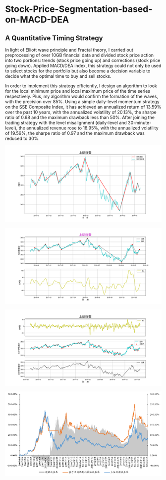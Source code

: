 # Stock-Price-Segmentation-based-on-MACD-DEA
## A Quantitative Timing Strategy

In light of Elliott wave principle and Fractal theory, I carried out preprocessing of over 10GB financial data and divided stock price action into two portions: trends (stock price going up) and corrections (stock price going down). Applied MACD/DEA index, this strategy could not only be used to select stocks for the portfolio but also become a decision variable to decide what the optimal time to buy and sell stocks.

In order to implement this strategy efficiently, I design an algorithm to look for the local minimum price and local maximum price of the time series respectively. Plus, my algorithm would confirm the formation of the waves, with the precision over 85%. Using a simple daily-level momentum strategy on the SSE Composite Index, it has achieved an annualized return of 13.59% over the past 10 years, with the annualized volatility of 20.13%, the sharpe ratio of 0.68 and the maximum drawback less than 50%. After joining the trading strategy with the level misalignment (daily-level and 30-minute-level), the annualized revenue rose to 18.95%, with the annualized volatility of 19.59%, the sharpe ratio of 0.97 and the maximum drawback was reduced to 30%.

![Image_text](https://github.com/LWalker2017/Stock-Price-Segmentation-based-on-MACD-DEA/blob/master/image/1day-30min-combine.png)

![Image_text](https://github.com/LWalker2017/Stock-Price-Segmentation-based-on-MACD-DEA/blob/master/image/20160701-20190701-1day.png)

![Image_text](https://github.com/LWalker2017/Stock-Price-Segmentation-based-on-MACD-DEA/blob/master/image/20160701-20190701-30min.png)

<div align=center><img src="https://github.com/LWalker2017/Stock-Price-Segmentation-based-on-MACD-DEA/blob/master/image/momentum-return.png"/></div>

